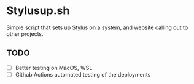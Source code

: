 
# Stylusup.sh

Simple script that sets up Stylus on a system, and website calling out to other projects.

## TODO

- [ ] Better testing on MacOS, WSL
- [ ] Github Actions automated testing of the deployments
